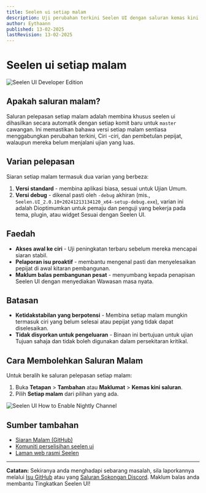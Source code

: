 ```yaml
---
title: Seelen ui setiap malam
description: Uji perubahan terkini Seelen UI dengan saluran kemas kini malam!
author: Eythaann
published: 13-02-2025
lastRevision: 13-02-2025
---
```


# Seelen ui setiap malam

![Seelen UI Developer Edition](https://github.com/user-attachments/assets/76634b49-7b09-4ef2-9643-e93542309f5d)

## Apakah saluran malam?

Saluran pelepasan setiap malam adalah membina khusus seelen ui dihasilkan secara
automatik dengan setiap komit baru untuk `master` cawangan. Ini memastikan
bahawa versi setiap malam sentiasa menggabungkan perubahan terkini, Ciri -ciri,
dan pembetulan pepijat, walaupun mereka belum menjalani ujian yang luas.

## Varian pelepasan

Siaran setiap malam termasuk dua varian yang berbeza:

1. **Versi standard** - membina aplikasi biasa, sesuai untuk Ujian Umum.
2. **Versi debug** - dikenal pasti oleh `-debug` akhiran (mis.,
   `Seelen.UI_2.0.10+20241213134120_x64-setup-debug.exe`), varian ini adalah
   Dioptimumkan untuk pemaju dan penguji yang bekerja pada tema, plugin, atau
   widget Sesuai dengan Seelen UI.

## Faedah

- **Akses awal ke ciri** - Uji peningkatan terbaru sebelum mereka mencapai
  siaran stabil.
- **Pelaporan isu proaktif** - membantu mengenal pasti dan menyelesaikan pepijat
  di awal kitaran pembangunan.
- **Maklum balas pembangunan pesat** - menyumbang kepada penapisan Seelen UI
  dengan menyediakan Wawasan masa nyata.

## Batasan

- **Ketidakstabilan yang berpotensi** - Membina setiap malam mungkin termasuk
  ciri yang belum selesai atau pepijat yang tidak dapat diselesaikan.
- **Tidak disyorkan untuk pengeluaran** - Binaan ini bertujuan untuk ujian
  Tujuan sahaja dan tidak boleh digunakan dalam persekitaran kritikal.

## Cara Membolehkan Saluran Malam

Untuk beralih ke saluran pelepasan setiap malam:

1. Buka **Tetapan** > **Tambahan** atau **Maklumat** > **Kemas kini saluran**.
2. Pilih **Setiap malam** dari pilihan yang ada.

![Seelen UI How to Enable Nightly Channel](https://github.com/user-attachments/assets/ae88aeac-98cc-4424-a9e7-fb59740b694e)

## Sumber tambahan

- [Siaran Malam (GitHub)](https://github.com/eythaann/Seelen-UI/releases/tag/nightly)
- [Komuniti perselisihan seelen ui](https://discord.gg/ABfASx5ZAJ)
- [Laman web rasmi Seelen](https://seelen.io)

---

**Catatan:** Sekiranya anda menghadapi sebarang masalah, sila laporkannya
melalui [Isu GitHub](https://github.com/eythaann/Seelen-UI/issues) atau yang
[Saluran Sokongan Discord](https://discord.gg/ABfASx5ZAJ). Maklum balas anda
membantu Tingkatkan Seelen UI!
